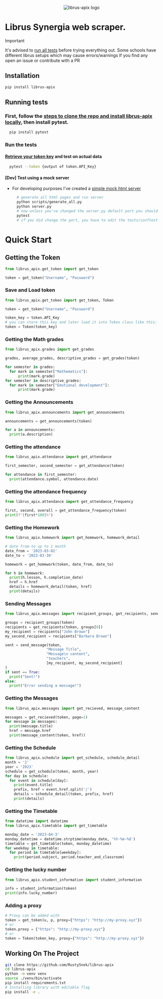<p align="center">
  <img src="https://github.com/RustySnek/librus-apix/blob/main/logo.png" alt="librus-apix logo"/>
</p>

# Librus Synergia web scraper.


> [!IMPORTANT]  
> It's advised to [run all tests](#running-tests) before trying everything out.  Some schools have different librus setups which may cause errors/warnings  If you find any open an issue or contribute with a PR

## Installation

```sh
pip install librus-apix
```

## Running tests
### First, follow the [steps to clone the repo and install librus-apix locally](#working-on-the-project), then install pytest.
```bash
  pip install pytest
```
### Run the tests
  #### [Retrieve your token key](#save-and-load-token) and test on actual data  
  
  ```bash
    pytest --token {output of token.API_Key}
  ```
  
  #### [Dev] Test using a mock server
  - For developing purposes I've created a [simple mock html server](https://github.com/RustySnek/librus-apix-mock)

    ```bash
      # generate all html pages and run server
      python scripts/generate_all.py
      python server.py
      # now unless you've changed the server.py default port you should be good to go and run
      pytest
      # if you did change the port, you have to edit the tests/conftest.py file accordingly
    ```

# Quick Start

## Getting the Token
```py
from librus_apix.get_token import get_token

token = get_token("Username", "Password")
```
### Save and Load token
```py
from librus_apix.get_token import get_token, Token

token = get_token("Username", "Password")

token_key = token.API_Key
# you can store this key and later load it into Token class like this:
token = Token(token_key)


```
### Getting the Math grades

```py
from librus_apix.grades import get_grades

grades, average_grades, descriptive_grades = get_grades(token)

for semester in grades:
  for mark in semester["Mathematics"]:
      print(mark.grade)
for semester in descriptive_grades:
  for mark in semester["Emotional development"]:
      print(mark.grade)
```

### Getting the Announcements
```py
from librus_apix.announcements import get_announcements

announcements = get_announcements(token)

for a in announcements:
  print(a.description)

```

### Getting the attendance
```py
from librus_apix.attendance import get_attendance

first_semester, second_semester = get_attendance(token)

for attendance in first_semester:
  print(attendance.symbol, attendance.date)

```

### Getting the attendance frequency
```py
from librus_apix.attendance import get_attendance_frequency

first, second, overall = get_attendance_frequency(token)
print(f"{first*100}%")

```

### Getting the Homework
```py
from librus_apix.homework import get_homework, homework_detail

# date from-to up to 1 month 
date_from = '2023-03-02'
date_to = '2023-03-30'

homework = get_homework(token, date_from, date_to)

for h in homework:
  print(h.lesson, h.completion_date)
  href = h.href
  details = homework_detail(token, href)
  print(details)

```

### Sending Messages
```py
from librus_apix.messages import recipient_groups, get_recipients, send_message

groups = recipient_groups(token)
recipients = get_recipients(token, groups[0])
my_recipient = recipients["John Brown"]
my_second_recipient = recipients["Barbara Brown"]

sent = send_message(token,
                   "Message Title",
                   "Message\n content",
                   "teachers",
                   [my_recipient, my_second_recipient]
)
if sent == True:
  print("Sent!")
else:
  print("Error sending a message!")
```

### Getting the Messages
```py
from librus_apix.messages import get_recieved, message_content

messages = get_recieved(token, page=1)
for message in messages:
  print(message.title)
  href = message.href
  print(message_content(token, href))

```

### Getting the Schedule

```py
from librus_apix.schedule import get_schedule, schedule_detail
month = '2'
year = '2023'
schedule = get_schedule(token, month, year)
for day in schedule:
  for event in schedule[day]:
    print(event.title)
    prefix, href = event.href.split('/')
    details = schedule_detail(token, prefix, href)
    print(details)

```

### Getting the Timetable

```py
from datetime import datetime
from librus_apix.timetable import get_timetable

monday_date = '2023-04-3'
monday_datetime = datetime.strptime(monday_date, '%Y-%m-%d')
timetable = get_timetable(token, monday_datetime)
for weekday in timetable:
  for period in timetable[weekday]:
    print(period.subject, period.teacher_and_classroom)

```


### Getting the lucky number
```py
from librus_apix.student_information import student_information

info = student_information(token)
print(info.lucky_number)
```

### Adding a proxy
```py
# Proxy can be added with
token = get_token(u, p, proxy={"https": "http://my-proxy.xyz"})
# or
token.proxy = {"https": "http://my-proxy.xyz"}
# or
token = Token(token_key, proxy={"https": "http://my-proxy.xyz"})
```

## Working On The Project

```sh
git clone https://github.com/RustySnek/librus-apix
cd librus-apix
python -m venv venv
source ./venv/bin/activate
pip install requirements.txt
# Installing library with editable flag
pip install -e .
```
